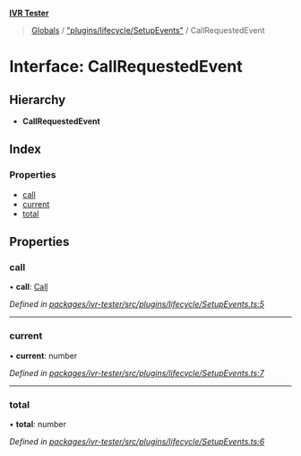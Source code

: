**[IVR Tester](../README.md)**

> [Globals](../README.md) / ["plugins/lifecycle/SetupEvents"](../modules/_plugins_lifecycle_setupevents_.md) / CallRequestedEvent

# Interface: CallRequestedEvent

## Hierarchy

* **CallRequestedEvent**

## Index

### Properties

* [call](_plugins_lifecycle_setupevents_.callrequestedevent.md#call)
* [current](_plugins_lifecycle_setupevents_.callrequestedevent.md#current)
* [total](_plugins_lifecycle_setupevents_.callrequestedevent.md#total)

## Properties

### call

•  **call**: [Call](_twilio_.call.md)

*Defined in [packages/ivr-tester/src/plugins/lifecycle/SetupEvents.ts:5](https://github.com/SketchingDev/ivr-tester/blob/f08915c/packages/ivr-tester/src/plugins/lifecycle/SetupEvents.ts#L5)*

___

### current

•  **current**: number

*Defined in [packages/ivr-tester/src/plugins/lifecycle/SetupEvents.ts:7](https://github.com/SketchingDev/ivr-tester/blob/f08915c/packages/ivr-tester/src/plugins/lifecycle/SetupEvents.ts#L7)*

___

### total

•  **total**: number

*Defined in [packages/ivr-tester/src/plugins/lifecycle/SetupEvents.ts:6](https://github.com/SketchingDev/ivr-tester/blob/f08915c/packages/ivr-tester/src/plugins/lifecycle/SetupEvents.ts#L6)*
